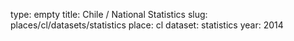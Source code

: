 type: empty
title: Chile / National Statistics
slug: places/cl/datasets/statistics
place: cl
dataset: statistics
year: 2014
